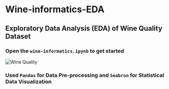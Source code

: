 # Wine-informatics-EDA
## Exploratory Data Analysis (EDA) of Wine Quality Dataset
### Open the `wine-informatics.ipynb` to get started
![Wine Quality](https://user-images.githubusercontent.com/100853494/192099871-09fb89e4-cd5c-4579-b9a8-647f4273e23f.png)

### Used `Pandas` for Data Pre-processing and `Seabron` for Statistical Data Visualization

